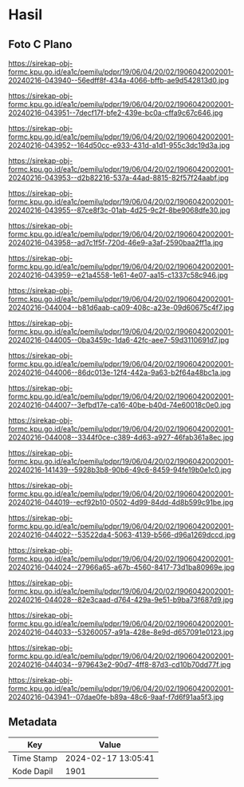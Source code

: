# Hasil

## Foto C Plano

https://sirekap-obj-formc.kpu.go.id/ea1c/pemilu/pdpr/19/06/04/20/02/1906042002001-20240216-043940--56edff8f-434a-4066-bffb-ae9d542813d0.jpg

https://sirekap-obj-formc.kpu.go.id/ea1c/pemilu/pdpr/19/06/04/20/02/1906042002001-20240216-043951--7decf17f-bfe2-439e-bc0a-cffa9c67c646.jpg

https://sirekap-obj-formc.kpu.go.id/ea1c/pemilu/pdpr/19/06/04/20/02/1906042002001-20240216-043952--164d50cc-e933-431d-a1d1-955c3dc19d3a.jpg

https://sirekap-obj-formc.kpu.go.id/ea1c/pemilu/pdpr/19/06/04/20/02/1906042002001-20240216-043953--d2b82216-537a-44ad-8815-82f57f24aabf.jpg

https://sirekap-obj-formc.kpu.go.id/ea1c/pemilu/pdpr/19/06/04/20/02/1906042002001-20240216-043955--87ce8f3c-01ab-4d25-9c2f-8be9068dfe30.jpg

https://sirekap-obj-formc.kpu.go.id/ea1c/pemilu/pdpr/19/06/04/20/02/1906042002001-20240216-043958--ad7c1f5f-720d-46e9-a3af-2590baa2ff1a.jpg

https://sirekap-obj-formc.kpu.go.id/ea1c/pemilu/pdpr/19/06/04/20/02/1906042002001-20240216-043959--e21a4558-1e61-4e07-aa15-c1337c58c946.jpg

https://sirekap-obj-formc.kpu.go.id/ea1c/pemilu/pdpr/19/06/04/20/02/1906042002001-20240216-044004--b81d6aab-ca09-408c-a23e-09d60675c4f7.jpg

https://sirekap-obj-formc.kpu.go.id/ea1c/pemilu/pdpr/19/06/04/20/02/1906042002001-20240216-044005--0ba3459c-1da6-42fc-aee7-59d3110691d7.jpg

https://sirekap-obj-formc.kpu.go.id/ea1c/pemilu/pdpr/19/06/04/20/02/1906042002001-20240216-044006--86dc013e-12f4-442a-9a63-b2f64a48bc1a.jpg

https://sirekap-obj-formc.kpu.go.id/ea1c/pemilu/pdpr/19/06/04/20/02/1906042002001-20240216-044007--3efbd17e-ca16-40be-b40d-74e60018c0e0.jpg

https://sirekap-obj-formc.kpu.go.id/ea1c/pemilu/pdpr/19/06/04/20/02/1906042002001-20240216-044008--3344f0ce-c389-4d63-a927-46fab361a8ec.jpg

https://sirekap-obj-formc.kpu.go.id/ea1c/pemilu/pdpr/19/06/04/20/02/1906042002001-20240216-141439--5928b3b8-90b6-49c6-8459-94fe19b0e1c0.jpg

https://sirekap-obj-formc.kpu.go.id/ea1c/pemilu/pdpr/19/06/04/20/02/1906042002001-20240216-044019--ecf92b10-0502-4d99-84dd-4d8b599c91be.jpg

https://sirekap-obj-formc.kpu.go.id/ea1c/pemilu/pdpr/19/06/04/20/02/1906042002001-20240216-044022--53522da4-5063-4139-b566-d96a1269dccd.jpg

https://sirekap-obj-formc.kpu.go.id/ea1c/pemilu/pdpr/19/06/04/20/02/1906042002001-20240216-044024--27966a65-a67b-4560-8417-73d1ba80969e.jpg

https://sirekap-obj-formc.kpu.go.id/ea1c/pemilu/pdpr/19/06/04/20/02/1906042002001-20240216-044028--82e3caad-d764-429a-9e51-b9ba73f687d9.jpg

https://sirekap-obj-formc.kpu.go.id/ea1c/pemilu/pdpr/19/06/04/20/02/1906042002001-20240216-044033--53260057-a91a-428e-8e9d-d657091e0123.jpg

https://sirekap-obj-formc.kpu.go.id/ea1c/pemilu/pdpr/19/06/04/20/02/1906042002001-20240216-044034--979643e2-90d7-4ff8-87d3-cd10b70dd77f.jpg

https://sirekap-obj-formc.kpu.go.id/ea1c/pemilu/pdpr/19/06/04/20/02/1906042002001-20240216-043941--07dae0fe-b89a-48c6-9aaf-f7d6f91aa5f3.jpg


## Metadata

| Key        | Value               |
| ---------- | ------------------- |
| Time Stamp | 2024-02-17 13:05:41 |
| Kode Dapil | 1901                |



